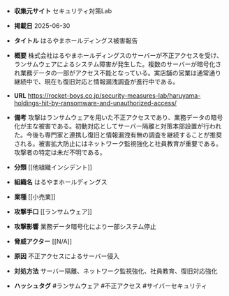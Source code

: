 - **収集元サイト**
セキュリティ対策Lab

- **掲載日**
2025-06-30

- **タイトル**
はるやまホールディングス被害報告

- **概要**
株式会社はるやまホールディングスのサーバーが不正アクセスを受け、ランサムウェアによるシステム障害が発生した。複数のサーバーが暗号化され業務データの一部がアクセス不能となっている。実店舗の営業は通常通り継続中で、現在も復旧対応と情報漏洩調査が進行中である。

- **URL**
https://rocket-boys.co.jp/security-measures-lab/haruyama-holdings-hit-by-ransomware-and-unauthorized-access/

- **備考**
攻撃はランサムウェアを用いた不正アクセスであり、業務データの暗号化が主な被害である。初動対応としてサーバー隔離と対策本部設置が行われた。今後も専門家と連携し復旧と情報漏洩有無の調査を継続することが推奨される。被害拡大防止にはネットワーク監視強化と社員教育が重要である。攻撃者の特定は未だ不明である。

- **分類**
[[他組織インシデント]]

- **組織名**
はるやまホールディングス

- **業種**
[[小売業]]

- **攻撃手口**
[[ランサムウェア]]

- **攻撃影響**
業務データ暗号化により一部システム停止

- **脅威アクター**
[[N/A]]

- **原因**
不正アクセスによるサーバー侵入

- **対処方法**
サーバー隔離、ネットワーク監視強化、社員教育、復旧対応強化

- **ハッシュタグ**
#ランサムウェア #不正アクセス #サイバーセキュリティ
